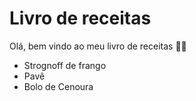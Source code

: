 # Livro de receitas

 Olá, bem vindo ao meu livro de receitas 👨‍🍳

   - Strognoff de frango
   - Pavê
   - Bolo de Cenoura
